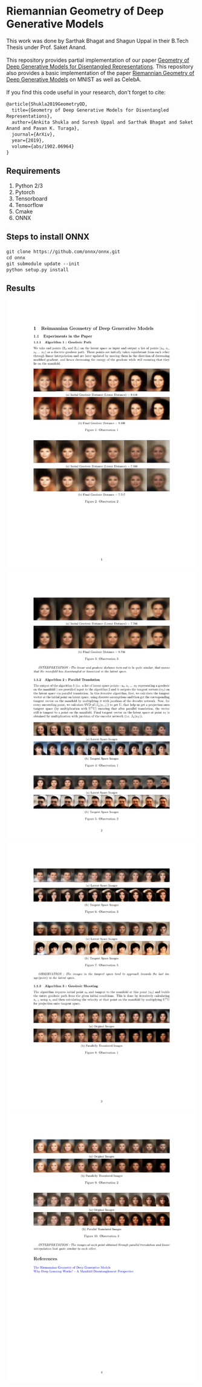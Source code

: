# Riemannian Geometry of Deep Generative Models

This work was done by Sarthak Bhagat and Shagun Uppal in their B.Tech Thesis under Prof. Saket Anand.
<br>
<br>
This repository provides partial implementation of our paper <a href="https://arxiv.org/abs/1902.06964">Geometry of Deep Generative Models for Disentangled Representations</a>.
This repository also provides a basic implementation of the paper <a href="https://arxiv.org/abs/1711.08014">Riemannian Geometry of Deep Generative Models</a> on MNIST as well as CelebA.
<br>
<br>
If you find this code useful in your research, don't forget to cite:
```
@article{Shukla2019GeometryOD,
  title={Geometry of Deep Generative Models for Disentangled Representations},
  author={Ankita Shukla and Suresh Uppal and Sarthak Bhagat and Saket Anand and Pavan K. Turaga},
  journal={ArXiv},
  year={2019},
  volume={abs/1902.06964}
}
```

## Requirements 
1) Python 2/3
2) Pytorch
3) Tensorboard
4) Tensorflow
5) Cmake
6) ONNX

## Steps to install ONNX
```
git clone https://github.com/onnx/onnx.git
cd onnx
git submodule update --init
python setup.py install
```

## Results

<img src='img1.jpg'>
<img src='img2.jpg'>
<img src='img3.jpg'>
<img src='img4.jpg'>

